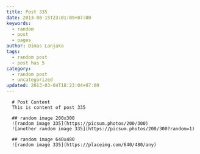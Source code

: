 ```yaml
---
title: Post 335
date: 2013-08-15T23:01:09+07:00
keywords:
  - random
  - post
  - pages
author: Dimas Lanjaka
tags:
  - random post
  - post has 5
category:
  - random post
  - uncategorized
updated: 2013-03-04T18:23:04+07:00
---
```


      # Post Content
      This is content of post 335

      ## random image 200x300
      ![random image 335](https://picsum.photos/200/300)
      ![another random image 335](https://picsum.photos/200/300?random=1)

      ## random image 640x480
      ![random image 335](https://placeimg.com/640/480/any)
      